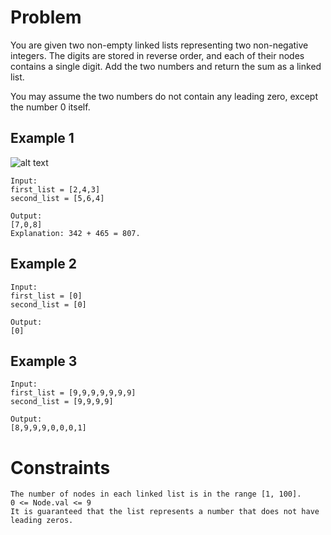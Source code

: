 # Problem
You are given two non-empty linked lists representing two non-negative integers. The digits are stored in reverse order, and each of their nodes contains a single digit. Add the two numbers and return the sum as a linked list.</br>

You may assume the two numbers do not contain any leading zero, except the number 0 itself.

## Example 1

![alt text](https://assets.leetcode.com/uploads/2020/10/02/addtwonumber1.jpg "First LinkedList")

```
Input: 
first_list = [2,4,3]
second_list = [5,6,4]

Output: 
[7,0,8]
Explanation: 342 + 465 = 807.
```
## Example 2
```
Input: 
first_list = [0]
second_list = [0]

Output: 
[0]
```
## Example 3
```
Input: 
first_list = [9,9,9,9,9,9,9]
second_list = [9,9,9,9]

Output: 
[8,9,9,9,0,0,0,1]
```
# Constraints
```
The number of nodes in each linked list is in the range [1, 100].
0 <= Node.val <= 9
It is guaranteed that the list represents a number that does not have leading zeros.
```

